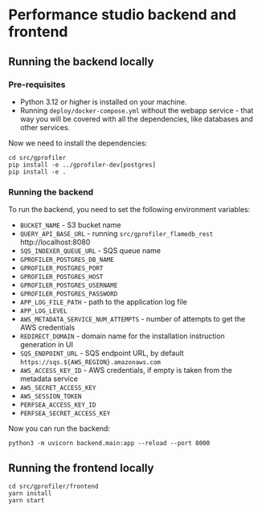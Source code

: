 # Performance studio backend and frontend

## Running the backend locally
### Pre-requisites
- Python 3.12 or higher is installed on your machine.
- Running `deploy/docker-compose.yml` without the webapp service - that way you will be covered with all the dependencies, like databases and other services.

Now we need to install the dependencies:
```shell
cd src/gprofiler
pip install -e ../gprofiler-dev[postgres]
pip install -e .
```

### Running the backend
To run the backend, you need to set the following environment variables:
- `BUCKET_NAME` - S3 bucket name
- `QUERY_API_BASE_URL` - running `src/gprofiler_flamedb_rest` http://localhost:8080
- `SQS_INDEXER_QUEUE_URL` - SQS queue name
- `GPROFILER_POSTGRES_DB_NAME`
- `GPROFILER_POSTGRES_PORT`
- `GPROFILER_POSTGRES_HOST`
- `GPROFILER_POSTGRES_USERNAME`
- `GPROFILER_POSTGRES_PASSWORD`
- `APP_LOG_FILE_PATH` - path to the application log file
- `APP_LOG_LEVEL`
- `AWS_METADATA_SERVICE_NUM_ATTEMPTS` - number of attempts to get the AWS credentials
- `REDIRECT_DOMAIN` - domain name for the installation instruction generation in UI
- `SQS_ENDPOINT_URL` - SQS endpoint URL, by default `https://sqs.${AWS_REGION}.amazonaws.com`
- `AWS_ACCESS_KEY_ID` - AWS credentials, if empty is taken from the metadata service
- `AWS_SECRET_ACCESS_KEY`
- `AWS_SESSION_TOKEN`
- `PERFSEA_ACCESS_KEY_ID`
- `PERFSEA_SECRET_ACCESS_KEY`

Now you can run the backend:
```shell
python3 -m uvicorn backend.main:app --reload --port 8000
```

## Running the frontend locally
```shell
cd src/gprofiler/frontend
yarn install
yarn start
```